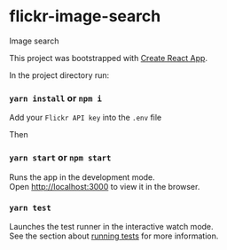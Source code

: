 # flickr-image-search
Image search

This project was bootstrapped with [Create React App](https://github.com/facebook/create-react-app).

In the project directory run:

### `yarn install` or `npm i`

Add your `Flickr API key` into the `.env` file

Then

### `yarn start` or `npm start`

Runs the app in the development mode.<br />
Open [http://localhost:3000](http://localhost:3000) to view it in the browser.

### `yarn test`

Launches the test runner in the interactive watch mode.<br />
See the section about [running tests](https://facebook.github.io/create-react-app/docs/running-tests) for more information.

